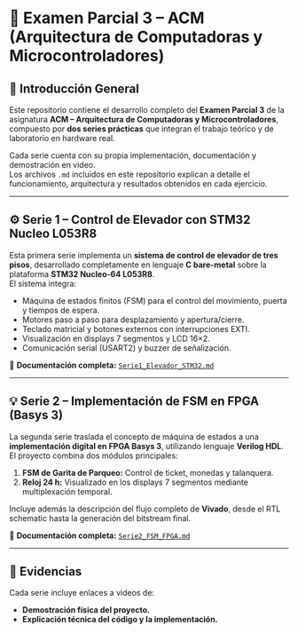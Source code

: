 # 🧩 Examen Parcial 3 – ACM (Arquitectura de Computadoras y Microcontroladores)

## 🧠 Introducción General

Este repositorio contiene el desarrollo completo del **Examen Parcial 3** de la asignatura **ACM – Arquitectura de Computadoras y Microcontroladores**, compuesto por **dos series prácticas** que integran el trabajo teórico y de laboratorio en hardware real.

Cada serie cuenta con su propia implementación, documentación y demostración en video.  
Los archivos `.md` incluidos en este repositorio explican a detalle el funcionamiento, arquitectura y resultados obtenidos en cada ejercicio.

---

## ⚙️ Serie 1 – Control de Elevador con STM32 Nucleo L053R8

Esta primera serie implementa un **sistema de control de elevador de tres pisos**, desarrollado completamente en lenguaje **C bare-metal** sobre la plataforma **STM32 Nucleo-64 L053R8**.  
El sistema integra:

- Máquina de estados finitos (FSM) para el control del movimiento, puerta y tiempos de espera.  
- Motores paso a paso para desplazamiento y apertura/cierre.  
- Teclado matricial y botones externos con interrupciones EXTI.  
- Visualización en displays 7 segmentos y LCD 16×2.  
- Comunicación serial (USART2) y buzzer de señalización.

📄 **Documentación completa:** [`Serie1_Elevador_STM32.md`](../Serie_1_Elevador/Serie1_Elevador_STM32.md)

---

## 💡 Serie 2 – Implementación de FSM en FPGA (Basys 3)

La segunda serie traslada el concepto de máquina de estados a una **implementación digital en FPGA Basys 3**, utilizando lenguaje **Verilog HDL**.  
El proyecto combina dos módulos principales:

1. **FSM de Garita de Parqueo:** Control de ticket, monedas y talanquera.  
2. **Reloj 24 h:** Visualizado en los displays 7 segmentos mediante multiplexación temporal.  

Incluye además la descripción del flujo completo de **Vivado**, desde el RTL schematic hasta la generación del bitstream final.

📄 **Documentación completa:** [`Serie2_FSM_FPGA.md`](../Serie_2_FSM_Basys3/Serie2_FSM_FPGA.md)

---

## 🎥 Evidencias

Cada serie incluye enlaces a videos de:
- **Demostración física del proyecto.**  
- **Explicación técnica del código y la implementación.**

